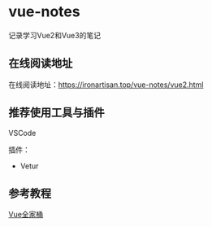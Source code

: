 # vue-notes

记录学习Vue2和Vue3的笔记

## 在线阅读地址

在线阅读地址：<https://ironartisan.top/vue-notes/vue2.html>

## 推荐使用工具与插件

VSCode

插件：

- Vetur


## 参考教程

[Vue全家桶](https://www.bilibili.com/video/BV1Zy4y1K7SH/?vd_source=f6bb620e5bbc65cc41159585074592da)